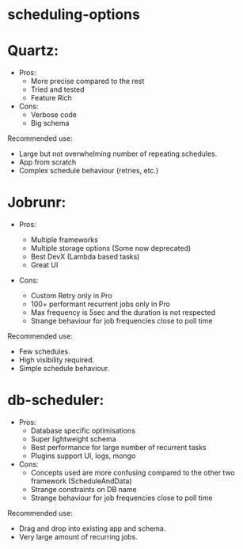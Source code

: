 # scheduling-options

# Quartz:
- Pros:
  - More precise compared to the rest
  - Tried and tested
  - Feature Rich
- Cons:
  - Verbose code
  - Big schema

Recommended use: 
- Large but not overwhelming number of repeating schedules.
- App from scratch
- Complex schedule behaviour (retries, etc.)

# Jobrunr:
- Pros:
  - Multiple frameworks
  - Multiple storage options (Some now deprecated)
  - Best DevX (Lambda based tasks)
  - Great UI

- Cons:
  - Custom Retry only in Pro
  - 100+ performant recurrent jobs only in Pro
  - Max frequency is 5sec and the duration is not respected
  -  Strange behaviour for job frequencies close to poll time

Recommended use:
- Few schedules.
- High visibility required.
- Simple schedule behaviour.


# db-scheduler:
- Pros:
    - Database specific optimisations
    - Super lightweight schema
    - Best performance for large number of recurrent tasks
    - Plugins support UI, logs, mongo
- Cons:
    -  Concepts used are more confusing compared to the other two framework (ScheduleAndData)
    -  Strange constraints on DB name
    -  Strange behaviour for job frequencies close to poll time 

Recommended use:
- Drag and drop into existing app and schema.
- Very large amount of recurring jobs.
